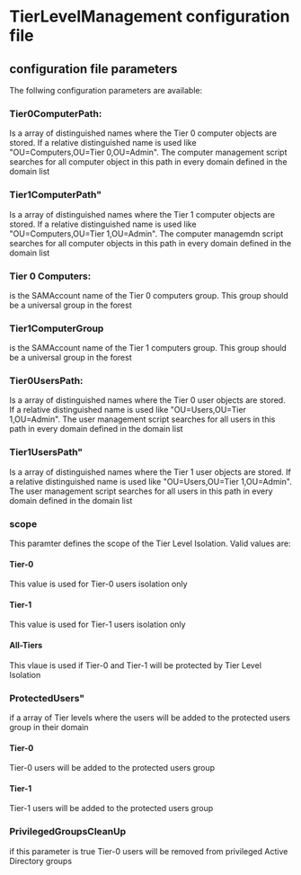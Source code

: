 # TierLevelManagement configuration file

## configuration file parameters
The follwing configuration parameters are available: 
### Tier0ComputerPath:
Is a array of distinguished names where the Tier 0 computer objects are stored. If a relative distinguished name is used like "OU=Computers,OU=Tier 0,OU=Admin". The computer management script searches for all computer object in this path in every domain defined in the domain list

### Tier1ComputerPath" 
Is a array of distinguished names where the Tier 1 computer objects are stored. If a relative distinguished name is used like "OU=Computers,OU=Tier 1,OU=Admin". The computer managemdn script searches for all computer objects in this path in every domain defined in the domain list

### Tier 0 Computers:
is the SAMAccount name of the Tier 0 computers group. This group should be a universal group in the forest

### Tier1ComputerGroup
is the SAMAccount name of the Tier 1 computers group. This group should be a universal group in the forest

### Tier0UsersPath:
Is a array of distinguished names where the Tier 0 user objects are stored. If a relative distinguished name is used like "OU=Users,OU=Tier 1,OU=Admin". The user management script searches for all users in this path in every domain defined in the domain list

### Tier1UsersPath"
Is a array of distinguished names where the Tier 1 user objects are stored. If a relative distinguished name is used like "OU=Users,OU=Tier 1,OU=Admin". The user management script searches for all users in this path in every domain defined in the domain list

### scope
This paramter defines the scope of the Tier Level Isolation. Valid values are:
#### Tier-0
This value is used for Tier-0 users isolation only
#### Tier-1
This value is used for Tier-1 users isolation only
#### All-Tiers
This vlaue is used if Tier-0 and Tier-1 will be protected by Tier Level Isolation
### ProtectedUsers"
if a array of Tier levels where the users will be added to the protected users group in their domain
#### Tier-0
Tier-0 users will be added to the protected users group
#### Tier-1
Tier-1 users will be added to the protected users group
### PrivilegedGroupsCleanUp
if this parameter is true Tier-0 users will be removed from privileged Active Directory groups 